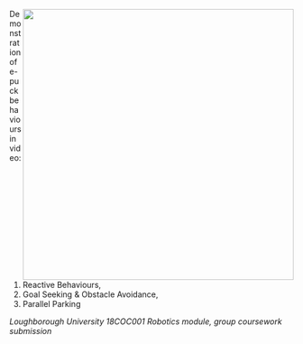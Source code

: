 [<img align="right" width="480" src="https://user-images.githubusercontent.com/191085/227036455-b3e3021e-d9f2-44a3-9fd6-f1a2966afa55.jpeg">](https://www.youtube.com/watch?v=0xtAqgZBNHM)

Demonstration of e-puck behaviours in video:

1. Reactive Behaviours,
2. Goal Seeking & Obstacle Avoidance,
3. Parallel Parking

*Loughborough University 18COC001 Robotics module, group coursework submission*
